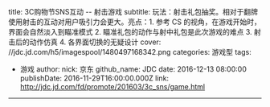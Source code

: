 title: 3C购物节SNS互动 -- 射击游戏
subtitle: 玩法：射击礼包抽奖。相对于翻牌使用射击的互动对用户吸引力会更大。亮点：1. 参考 CS 的视角，在游戏开始时，界面会自然淡入到瞄准模式 2. 瞄准礼包的动作与射中礼包是此次游戏的难点 3. 射击后的动作仿真 4. 各界面切换的无疑设计
cover: //jdc.jd.com/h5/imagespool/1480497168342.png
categories: 游戏型
tags:
  - 游戏
author:
  nick: 京东
  github_name: JDC
date: 2016-12-13 08:00:00
publishDate: 2016-11-29T16:00:00.000Z
link: http://jdc.jd.com/fd/promote/201603/3c_sns/game.html

---